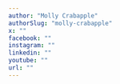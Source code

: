 ```yaml
---
author: "Molly Crabapple"
authorSlug: "molly-crabapple"
x: ""
facebook: ""
instagram: ""
linkedin: ""
youtube: ""
url: ""
---
```


